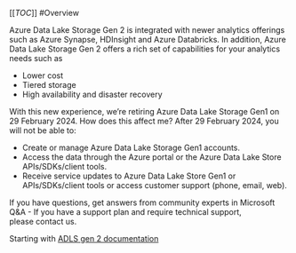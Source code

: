 [[_TOC_]]
#Overview

Azure Data Lake Storage Gen 2 is integrated with newer analytics offerings such as Azure Synapse, HDInsight and Azure Databricks. In addition, Azure Data Lake Storage Gen 2 offers a rich set of capabilities for your analytics needs such as

- Lower cost
- Tiered storage
- High availability and disaster recovery

With this new experience, we’re retiring Azure Data Lake Storage Gen1 on 29 February 2024.
How does this affect me?
After 29 February 2024, you will not be able to:

- Create or manage Azure Data Lake Storage Gen1 accounts.
- Access the data through the Azure portal or the Azure Data Lake Store APIs/SDKs/client tools.
- Receive service updates to Azure Data Lake Store Gen1 or APIs/SDKs/client tools or access customer support (phone, email, web).

If you have questions, get answers from community experts in Microsoft Q&A - If you have a support plan and require technical support, please contact us.

Starting with [ADLS gen 2 documentation](https://docs.microsoft.com/en-us/azure/storage/blobs/data-lake-storage-introduction) 